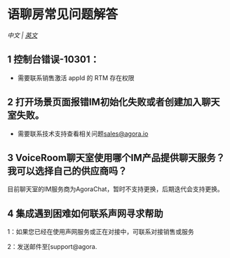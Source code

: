 # 语聊房常见问题解答

*中文 | [英文](VoiceRoomFAQ.md)*

## 1 控制台错误-10301：

- 需要联系销售激活 appId 的 RTM 存在权限


## 2 打开场景页面报错IM初始化失败或者创建加入聊天室失败。

- 需要联系技术支持查看相关问题[sales@agora.io](mailto:sales@agora.io)


## 3 VoiceRoom聊天室使用哪个IM产品提供聊天服务？ 我可以选择自己的供应商吗？

目前聊天室的IM服务商为AgoraChat，暂时不支持更换，后期迭代会支持更换。


## 4 集成遇到困难如何联系声网寻求帮助

1：如果您已经在使用声网服务或正在对接中，可联系对接销售或服务

2：发送邮件至[support@agora.
